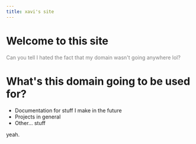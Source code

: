 ```yaml
---
title: xavi's site
---
```

# Welcome to this site
<font color=gray>Can you tell I hated the fact that my domain wasn't going anywhere lol?</font>

# What's this domain going to be used for?
- Documentation for stuff I make in the future
- Projects in general
- Other... stuff

yeah.
